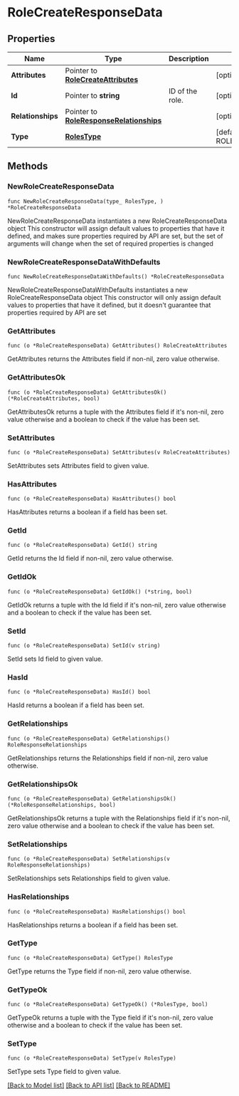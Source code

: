 # RoleCreateResponseData

## Properties

Name | Type | Description | Notes
---- | ---- | ----------- | ------
**Attributes** | Pointer to [**RoleCreateAttributes**](RoleCreateAttributes.md) |  | [optional] 
**Id** | Pointer to **string** | ID of the role. | [optional] 
**Relationships** | Pointer to [**RoleResponseRelationships**](RoleResponseRelationships.md) |  | [optional] 
**Type** | [**RolesType**](RolesType.md) |  | [default to ROLESTYPE_ROLES]

## Methods

### NewRoleCreateResponseData

`func NewRoleCreateResponseData(type_ RolesType, ) *RoleCreateResponseData`

NewRoleCreateResponseData instantiates a new RoleCreateResponseData object
This constructor will assign default values to properties that have it defined,
and makes sure properties required by API are set, but the set of arguments
will change when the set of required properties is changed

### NewRoleCreateResponseDataWithDefaults

`func NewRoleCreateResponseDataWithDefaults() *RoleCreateResponseData`

NewRoleCreateResponseDataWithDefaults instantiates a new RoleCreateResponseData object
This constructor will only assign default values to properties that have it defined,
but it doesn't guarantee that properties required by API are set

### GetAttributes

`func (o *RoleCreateResponseData) GetAttributes() RoleCreateAttributes`

GetAttributes returns the Attributes field if non-nil, zero value otherwise.

### GetAttributesOk

`func (o *RoleCreateResponseData) GetAttributesOk() (*RoleCreateAttributes, bool)`

GetAttributesOk returns a tuple with the Attributes field if it's non-nil, zero value otherwise
and a boolean to check if the value has been set.

### SetAttributes

`func (o *RoleCreateResponseData) SetAttributes(v RoleCreateAttributes)`

SetAttributes sets Attributes field to given value.

### HasAttributes

`func (o *RoleCreateResponseData) HasAttributes() bool`

HasAttributes returns a boolean if a field has been set.

### GetId

`func (o *RoleCreateResponseData) GetId() string`

GetId returns the Id field if non-nil, zero value otherwise.

### GetIdOk

`func (o *RoleCreateResponseData) GetIdOk() (*string, bool)`

GetIdOk returns a tuple with the Id field if it's non-nil, zero value otherwise
and a boolean to check if the value has been set.

### SetId

`func (o *RoleCreateResponseData) SetId(v string)`

SetId sets Id field to given value.

### HasId

`func (o *RoleCreateResponseData) HasId() bool`

HasId returns a boolean if a field has been set.

### GetRelationships

`func (o *RoleCreateResponseData) GetRelationships() RoleResponseRelationships`

GetRelationships returns the Relationships field if non-nil, zero value otherwise.

### GetRelationshipsOk

`func (o *RoleCreateResponseData) GetRelationshipsOk() (*RoleResponseRelationships, bool)`

GetRelationshipsOk returns a tuple with the Relationships field if it's non-nil, zero value otherwise
and a boolean to check if the value has been set.

### SetRelationships

`func (o *RoleCreateResponseData) SetRelationships(v RoleResponseRelationships)`

SetRelationships sets Relationships field to given value.

### HasRelationships

`func (o *RoleCreateResponseData) HasRelationships() bool`

HasRelationships returns a boolean if a field has been set.

### GetType

`func (o *RoleCreateResponseData) GetType() RolesType`

GetType returns the Type field if non-nil, zero value otherwise.

### GetTypeOk

`func (o *RoleCreateResponseData) GetTypeOk() (*RolesType, bool)`

GetTypeOk returns a tuple with the Type field if it's non-nil, zero value otherwise
and a boolean to check if the value has been set.

### SetType

`func (o *RoleCreateResponseData) SetType(v RolesType)`

SetType sets Type field to given value.



[[Back to Model list]](../README.md#documentation-for-models) [[Back to API list]](../README.md#documentation-for-api-endpoints) [[Back to README]](../README.md)


